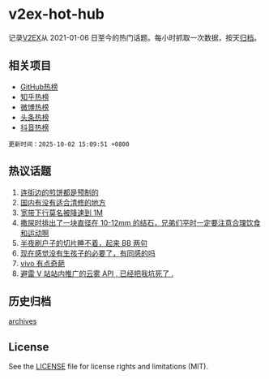 # v2ex-hot-hub

 记录[V2EX](https://www.v2ex.com/)从 2021-01-06 日至今的热门话题。每小时抓取一次数据，按天[归档](archives)。
 
 ## 相关项目

- [GitHub热榜](https://github.com/lonnyzhang423/github-hot-hub)
- [知乎热榜](https://github.com/lonnyzhang423/zhihu-hot-hub)
- [微博热榜](https://github.com/lonnyzhang423/weibo-hot-hub)
- [头条热榜](https://github.com/lonnyzhang423/toutiao-hot-hub)
- [抖音热榜](https://github.com/lonnyzhang423/douyin-hot-hub)


 `更新时间：2025-10-02 15:09:51 +0800`

## 热议话题

1. [连街边的煎饼都是预制的](https://www.v2ex.com/t/1163112)
1. [国内有没有适合清修的地方](https://www.v2ex.com/t/1163111)
1. [宽带下行莫名被降速到 1M](https://www.v2ex.com/t/1163070)
1. [撒尿时排出了一块直径在 10-12mm 的结石，兄弟们平时一定要注意合理饮食和运动啊](https://www.v2ex.com/t/1163103)
1. [半夜刷户子的切片睡不着，起来 BB 两句](https://www.v2ex.com/t/1163102)
1. [现在感觉没有生孩子的必要了，有同感的吗](https://www.v2ex.com/t/1163097)
1. [vivo 有点奇葩](https://www.v2ex.com/t/1163075)
1. [避雷 V 站站内推广的云雾 API , 已经把我坑死了 .](https://www.v2ex.com/t/1163131)

## 历史归档

[archives](archives)

## License

See the [LICENSE](LICENSE) file for license rights and limitations (MIT).
